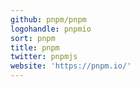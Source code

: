 ```yaml
---
github: pnpm/pnpm
logohandle: pnpmio
sort: pnpm
title: pnpm
twitter: pnpmjs
website: 'https://pnpm.io/'
---
```

